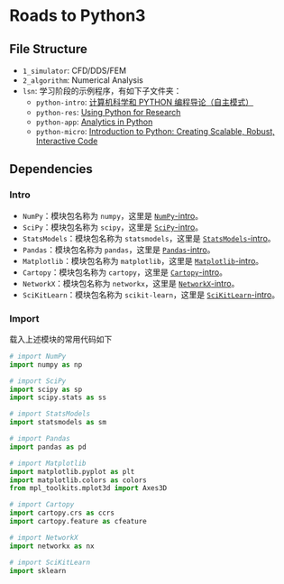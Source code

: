 # Roads to Python3

## File Structure

* `1_simulator`: CFD/DDS/FEM
* `2_algorithm`: Numerical Analysis
* `lsn`: 学习阶段的示例程序，有如下子文件夹：
  * `python-intro`: [计算机科学和 PYTHON 编程导论（自主模式）](http://www.xuetangx.com/courses/course-v1:MITx+6_00_1x+sp/courseware/Week_1/videosequence:Lecture_1/)
  * `python-res`: [Using Python for Research](https://courses.edx.org/courses/course-v1:HarvardX+PH526x+2T2018/course/)
  * `python-app`: [Analytics in Python](https://courses.edx.org/courses/course-v1:ColumbiaX+BAMM.101x+3T2018/course/)
  * `python-micro`: [Introduction to Python: Creating Scalable, Robust, Interactive Code](https://courses.edx.org/courses/course-v1:Microsoft+DEV330x+3T2018/course/)

## Dependencies

### Intro

* `NumPy`：模块包名称为 `numpy`，这里是 [`NumPy`-intro](http://www.numpy.org/)。
* `SciPy`：模块包名称为 `scipy`，这里是 [`SciPy`-intro](http://www.scipy.org/)。
* `StatsModels`：模块包名称为 `statsmodels`，这里是 [`StatsModels`-intro](http://www.statsmodels.org/stable/index.html)。
* `Pandas`：模块包名称为 `pandas`，这里是 [`Pandas`-intro](http://pandas.pydata.org/)。
* `Matplotlib`：模块包名称为 `matplotlib`，这里是 [`Matplotlib`-intro](https://matplotlib.org/)。
* `Cartopy`：模块包名称为 `cartopy`，这里是 [`Cartopy`-intro](https://scitools.org.uk/cartopy/docs/latest/index.html)。
* `NetworkX`：模块包名称为 `networkx`，这里是 [`NetworkX`-intro](http://networkx.github.io/)。
* `SciKitLearn`：模块包名称为 `scikit-learn`，这里是 [`SciKitLearn`-intro](http://scikit-learn.org/stable/)。

### Import

载入上述模块的常用代码如下

``` python
# import NumPy
import numpy as np

# import SciPy
import scipy as sp
import scipy.stats as ss

# import StatsModels
import statsmodels as sm

# import Pandas
import pandas as pd

# import Matplotlib
import matplotlib.pyplot as plt
import matplotlib.colors as colors
from mpl_toolkits.mplot3d import Axes3D

# import Cartopy
import cartopy.crs as ccrs
import cartopy.feature as cfeature

# import NetworkX
import networkx as nx

# import SciKitLearn
import sklearn
```
